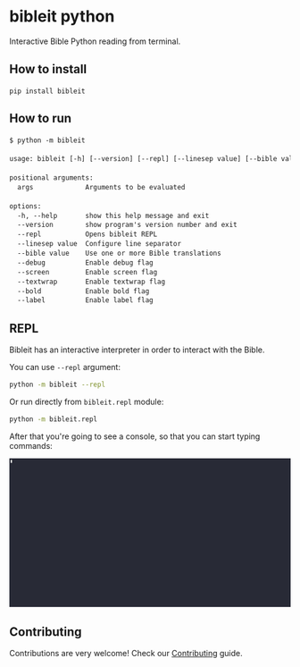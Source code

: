 # bibleit python

Interactive Bible Python reading from terminal.

## How to install

```shell
pip install bibleit
```

## How to run

```txt
$ python -m bibleit

usage: bibleit [-h] [--version] [--repl] [--linesep value] [--bible value] [--debug] [--screen] [--textwrap] [--bold] [--label] [args ...]

positional arguments:
  args             Arguments to be evaluated

options:
  -h, --help       show this help message and exit
  --version        show program's version number and exit
  --repl           Opens bibleit REPL
  --linesep value  Configure line separator
  --bible value    Use one or more Bible translations
  --debug          Enable debug flag
  --screen         Enable screen flag
  --textwrap       Enable textwrap flag
  --bold           Enable bold flag
  --label          Enable label flag
```

## REPL

Bibleit has an interactive interpreter in order to interact with the Bible.

You can use `--repl` argument:

```sh
python -m bibleit --repl
```

Or run directly from `bibleit.repl` module:

```sh
python -m bibleit.repl
```

After that you're going to see a console, so that you can start typing commands:

![repl](repl.gif)

## Contributing

Contributions are very welcome! Check our [Contributing](CONTRIBUTING.md) guide.
